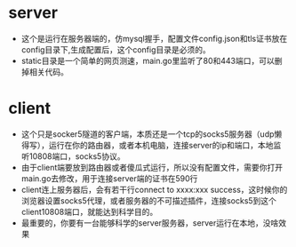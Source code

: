 # server
*  这个是运行在服务器端的，仿mysql握手，配置文件config.json和tls证书放在config目录下,生成配置后，这个config目录是必须的。
* static目录是一个简单的网页测速，main.go里监听了80和443端口，可以删掉相关代码。

# client
*  这个只是socker5隧道的客户端，本质还是一个tcp的socks5服务器（udp懒得写），运行在你的路由器，或者本机电脑，连接server的ip和端口，本地监听10808端口，socks5协议。
*  由于client端要放到路由器或者傻瓜式运行，所以没有配置文件，需要你打开main.go去修改，用于连接server端的证书在590行
*  client连上服务器后，会有若干行connect to xxxx:xxx success，这时候你的浏览器设置socks5代理，或者服务器的不可描述插件，连接socks5到这个client10808端口，就能达到科学目的。
*  最重要的，你要有一台能够科学的server服务器，server运行在本地，没啥效果
